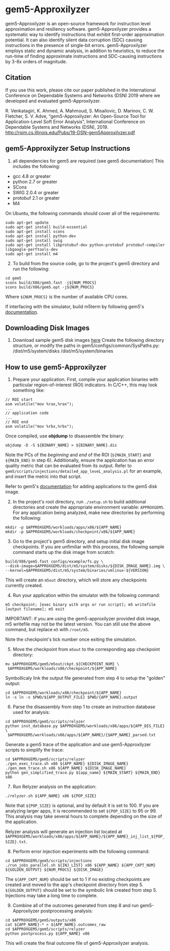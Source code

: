 # gem5-Approxilyzer

gem5-Approxilyzer is an open-source framework for instruction level approximation 
and resiliency software. gem5-Approxilyzer provides a systematic way to identify 
instructions that exhibit first-order approximation potential. It can also identify 
silent data corruption (SDC) causing instructions in the presence of single-bit errors. 
gem5-Approxilyzer employs static and dynamic analysis, in addition to heuristics, to reduce 
the run-time of finding approximate instructions and SDC-causing instructions by 3-6x 
orders of magnitude.

## Citation
If you use this work, please cite our paper published in the International Conference on Dependable Systems and Networks (DSN) 2019 where we developed and evaluated gem5-Approxilyzer.

R. Venkatagiri, K. Ahmed, A. Mahmoud, S. Misailovic, D. Marinov, C. W. Fletcher, S. V. Adve, “gem5-Approxilyzer: An Open-Source Tool for Application-Level Soft Error Analysis”, International Conference on Dependable Systems and Networks (DSN), 2019.
http://rsim.cs.illinois.edu/Pubs/19-DSN-gem5Approxilyzer.pdf

## gem5-Approxilyzer Setup Instructions
1. all dependencies for gem5 are required (see gem5 documentation) This includes the following:

  * gcc 4.8 or greater
  * python 2.7 or greater
  * SCons
  * SWIG 2.0.4 or greater
  * protobuf 2.1 or greater
  * M4

   On Ubuntu, the following commands should cover all of the requirements:
   
```
sudo apt-get update
sudo apt-get install build-essential
sudo apt-get install scons
sudo apt-get install python-dev
sudo apt-get install swig
sudo apt-get install libprotobuf-dev python-protobuf protobuf-compiler libgoogle-perftools-dev
sudo apt-get install m4
```
2. To build from the source code, go to the project's gem5 directory and run the following:
```
cd gem5
scons build/X86/gem5.fast -j${NUM_PROCS}
scons build/X86/gem5.opt -j${NUM_PROCS}
```

   Where `${NUM_PROCS}` is the number of available CPU cores.  
   
If interfacing with the simulator, build m5term by following gem5's [documentation](http://gem5.org/M5term).

## Downloading Disk Images
1. Download sample gem5 disk images [here](https://uofi.box.com/s/6h0ep96pbi5sexygmyobt778wyqfl3r6)
Create the following directory structure, or modify the paths in
gem5/configs/common/SysPaths.py: /dist/m5/system/disks
                            /dist/m5/system/binaries


## How to use gem5-Approxilyzer
1. Prepare your application. First, compile your application binaries with particular region-of-interest (ROI) indicators. In C/C++, this may look something like:
```
// ROI start
asm volatile("mov %rax,%rax");
...
// application code
...
// ROI end
asm volatile("mov %rbx,%rbx");
```
Once compiled, use **objdump** to disassemble the binary:
```
objdump -D -S ${BINARY_NAME} > ${BINARY_NAME}.dis
```
Note the PCs of the *beginning* and *end* of the ROI (`${MAIN_START}` and `${MAIN_END}` in step 6). 
Additionally, ensure the application has an error quality metric that can be evaluated from its output. Refer to `gem5/scripts/injections/detailed_app_leveL_analysis.pl` for an example, and insert the metric into that script.

Refer to gem5's [documentation](http://gem5.org/Disk_images) for adding applications to the gem5 disk image.

2. In the project's root directory, run `./setup.sh` to build additional directories and create the appropriate environment variable: `APPROXGEM5`. For any application being analyzed, make new directories by performing the following:
```
mkdir -p $APPROXGEM5/workloads/apps/x86/${APP_NAME}
mkdir -p $APPROXGEM5/workloads/checkpoint/x86/${APP_NAME}
```
3. Go to the project's gem5 directory, and setup initial disk image checkpoints. If you are unfimiliar with this process, the following sample command starts up the disk image from scratch:
```
build/X86/gem5.fast configs/example/fs.py \
--disk-image=$APPROXGEM5/dist/m5/system/disks/${DISK_IMAGE_NAME}.img \
--kernel=$APPROXGEM5/dist/m5/system/binaries/vmlinux-${VERSION}
```
This will create an `m5out` directory, which will store any checkpoints currently created.

4. Run your application within the simulator with the following command:
```
m5 checkpoint; [exec binary with args or run script]; m5 writefile [output filename]; m5 exit
```

IMPORTANT: if you are using the gem5-approxilyzer provided disk image, m5 writefile may not be the latest version. You can still use the above command, but replace `m5` with `/root/m5`.

Note the checkpoint's tick number once exiting the simulation.

5. Move the checkpoint from `m5out` to the corresponding app checkpoint directory:
```
mv $APPROXGEM5/gem5/m5out/ckpt.${CHECKPOINT_NUM} \
 $APPROXGEM5/workloads/x86/checkpoint/${APP_NAME}
```
Symbollicaly link the output file generated from step 4 to setup the "golden" output:
```
cd $APPROXGEM5/workloads/x86/checkpoint/${APP_NAME}
ln -s ln -s $PWD/${APP_OUTPUT_FILE} $PWD/{APP_NAME}.output
```

6. Parse the disassembly from step 1 to create an instruction database used for analysis:
```
cd $APPROXGEM5/gem5/scripts/relyzer
python inst_database.py $APPROXGEM5/workloads/x86/apps/${APP_DIS_FILE} \
 $APPROXGEM5/workloads/x86/apps/${APP_NAME}/{$APP_NAME}_parsed.txt
```
Generate a gem5 trace of the application and use gem5-Approxilyzer scripts to simplify the trace:
```
cd $APPROXGEM5/gem5/scripts/relyzer
./gen_exec_trace.sh x86 ${APP_NAME} ${DISK_IMAGE_NAME}
./gen_mem_trace.sh x86 ${APP_NAME} ${DISK_IMAGE_NAME}
python gen_simplified_trace.py ${app_name} ${MAIN_START} ${MAIN_END} x86
```

7. Run Relyzer analysis on the application:
```
./relyzer.sh ${APP_NAME} x86 ${POP_SIZE}
```
Note that `${POP_SIZE}` is optional, and by default it is set to 100. If you are analyzing larger apps, it is recommended to set `${POP_SIZE}` to 95 or 99. This analysis may take several hours to complete depending on the size of the application.

Relyzer analysis will generate an injection list located at `$APPROXGEM5/workloads/x86/apps/${APP_NAME}/${APP_NAME}_inj_list_${POP_SIZE}.txt`.

8. Perform error injection experiments with the following command:
```
cd $APPROXGEM5/gem5/scripts/injections
./run_jobs_parallel.sh ${INJ_LIST} x86 ${APP_NAME} ${APP_CKPT_NUM} ${GOLDEN_OUTPUT} ${NUM_PROCS} ${DISK_IMAGE}
```
The `${APP_CKPT_NUM}` should be set to 1 if no existing checkpoints are created and moved to the app's checkpoint directory from step 5. `${GOLDEN_OUTPUT}` should be set to the symbolic link created from step 5. Injections may take a long time to complete.

9. Combine all of the outcomes generated from step 8 and run gem5-Approxilyzer postprocessing analysis:
```
cd $APPROXGEM5/gem5/outputs/x86
cat ${APP_NAME}-* > ${APP_NAME}.outcomes_raw
cd $APPROXGEM5/gem5/scripts/relyzer
python postprocess.py ${APP_NAME} x86 
```
This will create the final outcome file of gem5-Approxilyzer analysis.
